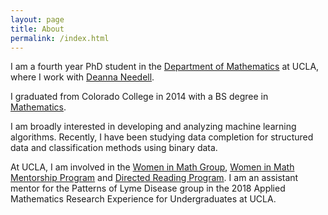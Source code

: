 ```yaml
---
layout: page
title: About
permalink: /index.html
---
```


I am a fourth year PhD student in the [Department of Mathematics](https://www.math.ucla.edu/) at UCLA, where I work with [Deanna Needell](http://www.math.ucla.edu/~deanna/index.html).
<!-- \\[a^2 + b^2 = c^2\\] -->
I graduated from Colorado College in 2014 with a BS degree in [Mathematics](https://www.coloradocollege.edu/academics/dept/mathematics/).

I am broadly interested in developing and analyzing machine learning algorithms. Recently, I have been studying data completion for structured data and classification methods using binary data.


At UCLA, I am involved in the [Women in Math Group](https://www.math.ucla.edu/grad/women-in-math),  [Women in Math Mentorship Program](https://www.math.ucla.edu/grad/women-in-math) and [Directed Reading Program](http://www.math.ucla.edu/~drp/). I am an assistant mentor for the Patterns of Lyme Disease group in the 2018 Applied Mathematics Research Experience for Undergraduates at UCLA.
